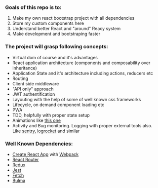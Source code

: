 ### Goals of this repo is to:

1. Make my own react bootstrap project with all dependencies
2. Store my custom components here
3. Understand better React and "around" Reacy system
4. Make development and bootstraping faster

### The project will grasp following concepts:

- Virtual dom of course and it's advantages
- React application architecture (components and composability over inheritance)
- Application State and it's architecture including actions, reducers etc
- Routing
- Client side middleware
- "API only" approach
- JWT authentification
- Layouting with the help of some of well known css frameworks
- Lifecycle, on demand component loading etc
- PWA
- TDD, helpfully with proper state setup
- Animations like [this one](https://github.com/chenglou/react-motion)
- Activity and Bug monitoring. Logging with proper external tools also.
Like [sentry](https://sentry.io/), [logrocket](https://logrocket.com) and similar

### Well Known Dependencies:

- [Create React App](https://github.com/facebookincubator/create-react-app) with [Webpack](https://github.com/webpack/webpack)
- [React Router](https://github.com/ReactTraining/react-router)
- [Redux](https://github.com/reactjs/redux)
- [Jest](https://github.com/facebook/jest)
- [Fetch](https://github.com/github/fetch)
- [Bulma](https://github.com/jgthms/bulma)

